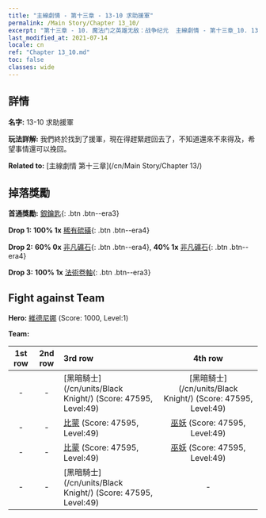 ```yaml
---
title: "主線劇情 - 第十三章 - 13-10 求助援軍"
permalink: /Main Story/Chapter 13_10/
excerpt: "第十三章 - 10. 魔法门之英雄无敌：战争纪元  主線劇情 - 第十三章_10. 13-10 求助援軍"
last_modified_at: 2021-07-14
locale: cn
ref: "Chapter 13_10.md"
toc: false
classes: wide
---
```


## 詳情

 **名字:** 13-10 求助援軍

 **玩法詳解:** 我們終於找到了援軍，現在得趕緊趕回去了，不知道還來不來得及，希望事情還可以挽回。

 **Related to:** [主線劇情 第十三章](/cn/Main Story/Chapter 13/)

## 掉落獎勵

 **首通獎勵:** [銀鑰匙](/cn/Items/con_693/){: .btn .btn--era3}

 **Drop 1:** **100% 1x** [稀有硫磺](/cn/Items/mat_43/){: .btn .btn--era4}

 **Drop 2:** **60% 0x** [非凡礦石](/cn/Items/mat_33/){: .btn .btn--era4}, **40% 1x** [非凡礦石](/cn/Items/mat_33/){: .btn .btn--era4}

 **Drop 3:** **100% 1x** [法術卷軸](/cn/Items/con_694/){: .btn .btn--era3}


## Fight against Team
 **Hero:** [維德尼娜](/cn/heroes/Vidomina/) (Score: 1000, Level:1)

 **Team:**


  | 1st row | 2nd row | 3rd row | 4th row |
  |:----:|:----:|:----|:----:|
  | - | - | [黑暗騎士](/cn/units/Black Knight/) (Score: 47595, Level:49)  | [黑暗騎士](/cn/units/Black Knight/) (Score: 47595, Level:49)  |
  | - | - | [比蒙](/cn/units/Behemoth/) (Score: 47595, Level:49)  | [巫妖](/cn/units/Lich/) (Score: 47595, Level:49)  |
  | - | - | [比蒙](/cn/units/Behemoth/) (Score: 47595, Level:49)  | [巫妖](/cn/units/Lich/) (Score: 47595, Level:49)  |
  | - | - | [黑暗騎士](/cn/units/Black Knight/) (Score: 47595, Level:49)  | - |


